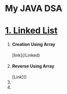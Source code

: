 <h1>My JAVA DSA </h1>

[<h1>1. Linked List</h1>](/LinkedList) 
<ol>
<li><h4>Creation Using Array</h4></li> [link](/Linked)
<li><h4>Reverse Using Array</h4> </li>[Link]()
<li></li>
<li></li>
</ol>
 
